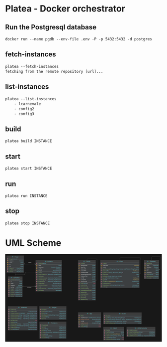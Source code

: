 # Platea - Docker orchestrator

## Run the Postgresql database
```
docker run --name pgdb --env-file .env -P -p 5432:5432 -d postgres
```

## fetch-instances
	platea --fetch-instances
	fetching from the remote repository [url]...
## list-instances
	platea --list-instances
		- lcarnevale
		- config2
		- config3
## build
	platea build INSTANCE
## start
	platea start INSTANCE
## run
	platea run INSTANCE
## stop
	platea stop INSTANCE

# UML Scheme
![](UML.png)
